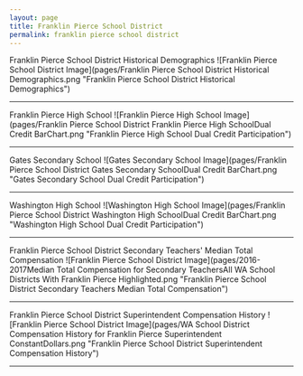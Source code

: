 ```yaml
---
layout: page
title: Franklin Pierce School District
permalink: franklin pierce school district
---
```



Franklin Pierce School District Historical Demographics
![Franklin Pierce School District Image](pages/Franklin Pierce School District Historical Demographics.png "Franklin Pierce School District Historical Demographics")

___

Franklin Pierce High School
![Franklin Pierce High School Image](pages/Franklin Pierce School District Franklin Pierce High SchoolDual Credit BarChart.png "Franklin Pierce High School Dual Credit Participation")

___

Gates Secondary School
![Gates Secondary School Image](pages/Franklin Pierce School District Gates Secondary SchoolDual Credit BarChart.png "Gates Secondary School Dual Credit Participation")

___

Washington High School
![Washington High School Image](pages/Franklin Pierce School District Washington High SchoolDual Credit BarChart.png "Washington High School Dual Credit Participation")

___

Franklin Pierce School District Secondary Teachers' Median Total Compensation
![Franklin Pierce School District Image](pages/2016-2017Median Total Compensation for Secondary TeachersAll WA School Districts With Franklin Pierce Highlighted.png "Franklin Pierce School District Secondary Teachers Median Total Compensation")

___

Franklin Pierce School District Superintendent Compensation History
![Franklin Pierce School District Image](pages/WA School District Compensation History for Franklin Pierce Superintendent ConstantDollars.png "Franklin Pierce School District Superintendent Compensation History")

___

